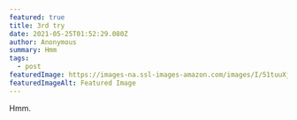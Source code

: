 ```yaml
---
featured: true
title: 3rd try
date: 2021-05-25T01:52:29.080Z
author: Anonymous
summary: Hmm
tags:
  - post
featuredImage: https://images-na.ssl-images-amazon.com/images/I/51tuuXjbVmL._AC_SY741_.jpg
featuredImageAlt: Featured Image
---
```

Hmm.